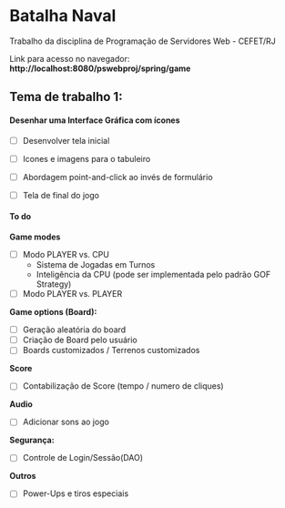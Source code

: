 # Batalha Naval

Trabalho da disciplina de Programação de Servidores Web - CEFET/RJ

Link para acesso no navegador: **http://localhost:8080/pswebproj/spring/game**

## Tema de trabalho 1:

#### Desenhar uma Interface Gráfica com ícones
- [ ] Desenvolver tela inicial
- [ ] Icones e imagens para o tabuleiro
- [ ] Abordagem point-and-click ao invés de formulário
- [ ] Tela de final do jogo


#### To do ### 

**Game modes**
- [ ]  Modo PLAYER vs. CPU
      * Sistema de Jogadas em Turnos
      * Inteligência da CPU (pode ser implementada pelo padrão GOF Strategy)
- [ ] Modo PLAYER vs. PLAYER

**Game options (Board):**
- [ ] Geração aleatória do board
- [ ] Criação de Board pelo usuário
- [ ] Boards customizados / Terrenos customizados

**Score**
- [ ] Contabilização de Score (tempo / numero de cliques)

**Audio**
- [ ] Adicionar sons ao jogo

**Segurança:**
- [ ] Controle de Login/Sessão(DAO)

**Outros**
- [ ] Power-Ups e tiros especiais
